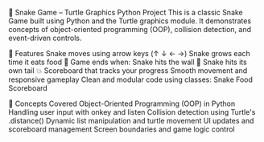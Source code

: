 🐍 Snake Game – Turtle Graphics Python Project
This is a classic Snake Game built using Python and the Turtle graphics module. It demonstrates concepts of object-oriented programming (OOP), collision detection, and event-driven controls.

🚀 Features
Snake moves using arrow keys (↑ ↓ ← →)
Snake grows each time it eats food 🍎
Game ends when:
  Snake hits the wall 🚧
  Snake hits its own tail 💥
Scoreboard that tracks your progress
Smooth movement and responsive gameplay
Clean and modular code using classes:
  Snake
  Food
  Scoreboard

🧠 Concepts Covered
Object-Oriented Programming (OOP) in Python
Handling user input with onkey and listen
Collision detection using Turtle's .distance()
Dynamic list manipulation and turtle movement
UI updates and scoreboard management
Screen boundaries and game logic control

